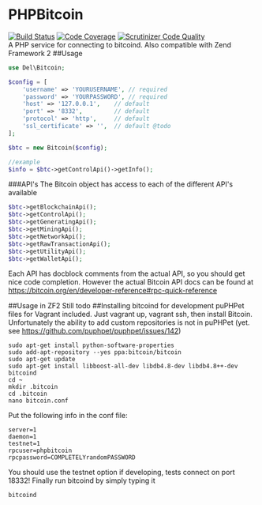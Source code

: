 # PHPBitcoin
[![Build Status](https://travis-ci.org/delboy1978uk/PHPBitcoin.png?branch=master)](https://travis-ci.org/delboy1978uk/PHPBitcoin) [![Code Coverage](https://scrutinizer-ci.com/g/delboy1978uk/PHPBitcoin/badges/coverage.png?b=master)](https://scrutinizer-ci.com/g/delboy1978uk/PHPBitcoin/?branch=master) [![Scrutinizer Code Quality](https://scrutinizer-ci.com/g/delboy1978uk/PHPBitcoin/badges/quality-score.png?b=master)](https://scrutinizer-ci.com/g/delboy1978uk/PHPBitcoin/?branch=master) <br />
A PHP service for connecting to bitcoind. Also compatible with Zend Framework 2
##Usage
```php
use Del\Bitcoin;

$config = [
    'username' => 'YOURUSERNAME', // required
    'password' => 'YOURPASSWORD', // required
    'host' => '127.0.0.1',    // default
    'port' => '8332',         // default
    'protocol' => 'http',     // default
    'ssl_certificate' => '',  // default @todo
];

$btc = new Bitcoin($config);

//example
$info = $btc->getControlApi()->getInfo();
```
###API's
The Bitcoin object has access to each of the different API's available
```php
$btc->getBlockchainApi();
$btc->getControlApi();
$btc->getGeneratingApi();
$btc->getMiningApi();
$btc->getNetworkApi();
$btc->getRawTransactionApi();
$btc->getUtilityApi();
$btc->getWalletApi();
```
Each API has docblock comments from the actual API, so you should get nice code completion.
However the actual Bitcoin API docs can be found at https://bitcoin.org/en/developer-reference#rpc-quick-reference

##Usage in ZF2
Still todo
##Installing bitcoind for development
puPHPet files for Vagrant included. Just vagrant up, vagrant ssh, then install Bitcoin. Unfortunately the ability to add custom repositories is not in puPHPet (yet. see https://github.com/puphpet/puphpet/issues/142)
```
sudo apt-get install python-software-properties
sudo add-apt-repository --yes ppa:bitcoin/bitcoin
sudo apt-get update
sudo apt-get install libboost-all-dev libdb4.8-dev libdb4.8++-dev bitcoind
cd ~
mkdir .bitcoin
cd .bitcoin
nano bitcoin.conf
```
Put the following info in the conf file:
```
server=1
daemon=1
testnet=1
rpcuser=phpbitcoin
rpcpassword=COMPLETELYrandomPASSWORD
```
You should use the testnet option if developing, tests connect on port 18332! Finally run bitcoind by simply typing it
```
bitcoind
```